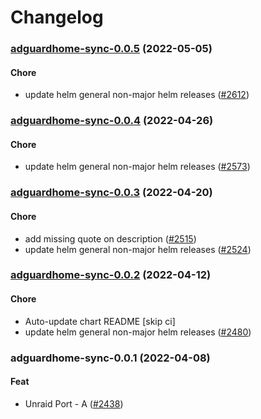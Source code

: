 # Changelog




<a name="adguardhome-sync-0.0.5"></a>
### [adguardhome-sync-0.0.5](https://github.com/truecharts/apps/compare/adguardhome-sync-0.0.4...adguardhome-sync-0.0.5) (2022-05-05)

#### Chore

* update helm general non-major helm releases ([#2612](https://github.com/truecharts/apps/issues/2612))



<a name="adguardhome-sync-0.0.4"></a>
### [adguardhome-sync-0.0.4](https://github.com/truecharts/apps/compare/adguardhome-sync-0.0.3...adguardhome-sync-0.0.4) (2022-04-26)

#### Chore

* update helm general non-major helm releases ([#2573](https://github.com/truecharts/apps/issues/2573))



<a name="adguardhome-sync-0.0.3"></a>
### [adguardhome-sync-0.0.3](https://github.com/truecharts/apps/compare/adguardhome-sync-0.0.2...adguardhome-sync-0.0.3) (2022-04-20)

#### Chore

* add missing quote on description ([#2515](https://github.com/truecharts/apps/issues/2515))
* update helm general non-major helm releases ([#2524](https://github.com/truecharts/apps/issues/2524))



<a name="adguardhome-sync-0.0.2"></a>
### [adguardhome-sync-0.0.2](https://github.com/truecharts/apps/compare/adguardhome-sync-0.0.1...adguardhome-sync-0.0.2) (2022-04-12)

#### Chore

* Auto-update chart README [skip ci]
* update helm general non-major helm releases ([#2480](https://github.com/truecharts/apps/issues/2480))



<a name="adguardhome-sync-0.0.1"></a>
### adguardhome-sync-0.0.1 (2022-04-08)

#### Feat

* Unraid Port - A ([#2438](https://github.com/truecharts/apps/issues/2438))
